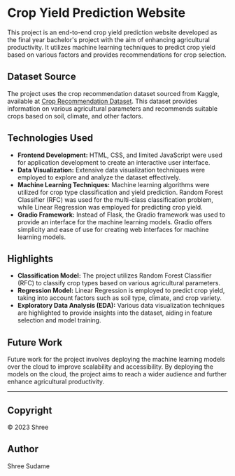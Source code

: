# Crop Yield Prediction Website

This project is an end-to-end crop yield prediction website developed as the final year bachelor's project with the aim of enhancing agricultural productivity. It utilizes machine learning techniques to predict crop yield based on various factors and provides recommendations for crop selection.

## Dataset Source
The project uses the crop recommendation dataset sourced from Kaggle, available at [Crop Recommendation Dataset](https://www.kaggle.com/datasets/lakrasmriti/crop-recommendation). This dataset provides information on various agricultural parameters and recommends suitable crops based on soil, climate, and other factors.

## Technologies Used
- **Frontend Development:** HTML, CSS, and limited JavaScript were used for application development to create an interactive user interface.
- **Data Visualization:** Extensive data visualization techniques were employed to explore and analyze the dataset effectively.
- **Machine Learning Techniques:** Machine learning algorithms were utilized for crop type classification and yield prediction. Random Forest Classifier (RFC) was used for the multi-class classification problem, while Linear Regression was employed for predicting crop yield.
- **Gradio Framework:** Instead of Flask, the Gradio framework was used to provide an interface for the machine learning models. Gradio offers simplicity and ease of use for creating web interfaces for machine learning models.

## Highlights
- **Classification Model:** The project utilizes Random Forest Classifier (RFC) to classify crop types based on various agricultural parameters.
- **Regression Model:** Linear Regression is employed to predict crop yield, taking into account factors such as soil type, climate, and crop variety.
- **Exploratory Data Analysis (EDA):** Various data visualization techniques are highlighted to provide insights into the dataset, aiding in feature selection and model training.

## Future Work
Future work for the project involves deploying the machine learning models over the cloud to improve scalability and accessibility. By deploying the models on the cloud, the project aims to reach a wider audience and further enhance agricultural productivity.

---
## Copyright

© 2023 Shree

## Author

Shree Sudame